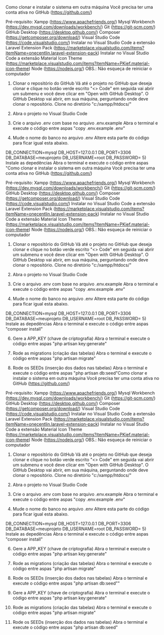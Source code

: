Como clonar e instalar o sistema em outra máquina
Você precisa ter uma conta ativa no GitHub (https://github.com/)

Pré-requisito:
Xampp (https://www.apachefriends.org/)
Mysql Workbench (https://dev.mysql.com/downloads/workbench/)
Git (https://git-scm.com/)
GitHub Desktop (https://desktop.github.com/)
Composer (https://getcomposer.org/download/)
Visual Studio Code (https://code.visualstudio.com/)
Instalar no Visual Studio Code a extensão Laravel Extension Pack (https://marketplace.visualstudio.com/items?itemName=onecentlin.laravel-extension-pack)
Instalar no Visual Studio Code a extensão Material Icon Theme (https://marketplace.visualstudio.com/items?itemName=PKief.material-icon-theme)
Node (https://nodejs.org/) OBS.: Não esqueça de reiniciar o computador
1) Clonar o repositório do GitHub
Vá até o projeto no GitHub que deseja clonar e clique no botão verde escrito "<> Code" em seguida vai abrir um submenu e você deve clicar em "Open with GitHub Desktop". O GitHub Desktop vai abrir, em sua máquina, perguntando onde deve clonar o repositório. Clone no diretório "c:/xampp/htdocs/"

2) Abra o projeto no Visual Studio Code
3) Crie o arquivo .env com base no arquivo .env.example
Abra o terminal e execute o código entre aspas "copy .env.example .env"

4) Mude o nome do banco no arquivo .env
Altere esta parte do código para ficar igual esta abaixo.

DB_CONNECTION=mysql
DB_HOST=127.0.0.1
DB_PORT=3306
DB_DATABASE=meuprojeto
DB_USERNAME=root
DB_PASSWORD=
5) Instale as depedências
Abra o terminal e execute o código entre aspas "Como clonar e instalar o sistema em outra máquina
Você precisa ter uma conta ativa no GitHub (https://github.com/)

Pré-requisito:
Xampp (https://www.apachefriends.org/)
Mysql Workbench (https://dev.mysql.com/downloads/workbench/)
Git (https://git-scm.com/)
GitHub Desktop (https://desktop.github.com/)
Composer (https://getcomposer.org/download/)
Visual Studio Code (https://code.visualstudio.com/)
Instalar no Visual Studio Code a extensão Laravel Extension Pack (https://marketplace.visualstudio.com/items?itemName=onecentlin.laravel-extension-pack)
Instalar no Visual Studio Code a extensão Material Icon Theme (https://marketplace.visualstudio.com/items?itemName=PKief.material-icon-theme)
Node (https://nodejs.org/) OBS.: Não esqueça de reiniciar o computador
1) Clonar o repositório do GitHub
Vá até o projeto no GitHub que deseja clonar e clique no botão verde escrito "<> Code" em seguida vai abrir um submenu e você deve clicar em "Open with GitHub Desktop". O GitHub Desktop vai abrir, em sua máquina, perguntando onde deve clonar o repositório. Clone no diretório "c:/xampp/htdocs/"

2) Abra o projeto no Visual Studio Code
3) Crie o arquivo .env com base no arquivo .env.example
Abra o terminal e execute o código entre aspas "copy .env.example .env"

4) Mude o nome do banco no arquivo .env
Altere esta parte do código para ficar igual esta abaixo.

DB_CONNECTION=mysql
DB_HOST=127.0.0.1
DB_PORT=3306
DB_DATABASE=meuprojeto
DB_USERNAME=root
DB_PASSWORD=
5) Instale as depedências
Abra o terminal e execute o código entre aspas "composer install"

6) Gere a APP_KEY (chave de criptografia)
Abra o terminal e execute o código entre aspas "php artisan key:generate"

7) Rode as migrations (criação das tabelas)
Abra o terminal e execute o código entre aspas "php artisan migrate"

8) Rode os SEEDs (inserção dos dados nas tabelas)
Abra o terminal e execute o código entre aspas "php artisan db:seed"Como clonar e instalar o sistema em outra máquina
Você precisa ter uma conta ativa no GitHub (https://github.com/)

Pré-requisito:
Xampp (https://www.apachefriends.org/)
Mysql Workbench (https://dev.mysql.com/downloads/workbench/)
Git (https://git-scm.com/)
GitHub Desktop (https://desktop.github.com/)
Composer (https://getcomposer.org/download/)
Visual Studio Code (https://code.visualstudio.com/)
Instalar no Visual Studio Code a extensão Laravel Extension Pack (https://marketplace.visualstudio.com/items?itemName=onecentlin.laravel-extension-pack)
Instalar no Visual Studio Code a extensão Material Icon Theme (https://marketplace.visualstudio.com/items?itemName=PKief.material-icon-theme)
Node (https://nodejs.org/) OBS.: Não esqueça de reiniciar o computador
1) Clonar o repositório do GitHub
Vá até o projeto no GitHub que deseja clonar e clique no botão verde escrito "<> Code" em seguida vai abrir um submenu e você deve clicar em "Open with GitHub Desktop". O GitHub Desktop vai abrir, em sua máquina, perguntando onde deve clonar o repositório. Clone no diretório "c:/xampp/htdocs/"

2) Abra o projeto no Visual Studio Code
3) Crie o arquivo .env com base no arquivo .env.example
Abra o terminal e execute o código entre aspas "copy .env.example .env"

4) Mude o nome do banco no arquivo .env
Altere esta parte do código para ficar igual esta abaixo.

DB_CONNECTION=mysql
DB_HOST=127.0.0.1
DB_PORT=3306
DB_DATABASE=meuprojeto
DB_USERNAME=root
DB_PASSWORD=
5) Instale as depedências
Abra o terminal e execute o código entre aspas "composer install"

6) Gere a APP_KEY (chave de criptografia)
Abra o terminal e execute o código entre aspas "php artisan key:generate"

7) Rode as migrations (criação das tabelas)
Abra o terminal e execute o código entre aspas "php artisan migrate"

8) Rode os SEEDs (inserção dos dados nas tabelas)
Abra o terminal e execute o código entre aspas "php artisan db:seed""

6) Gere a APP_KEY (chave de criptografia)
Abra o terminal e execute o código entre aspas "php artisan key:generate"

7) Rode as migrations (criação das tabelas)
Abra o terminal e execute o código entre aspas "php artisan migrate"

8) Rode os SEEDs (inserção dos dados nas tabelas)
Abra o terminal e execute o código entre aspas "php artisan db:seed"
